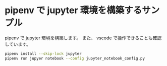 # pipenv で jupyter 環境を構築するサンプル

pipenv で jupyter 環境を構築します。
また、 vscode で操作できることも確認しています。

```sh
pipenv install --skip-lock jupyter
pipenv run jupyer notebook --config jupyter_notebook_config.py
```
